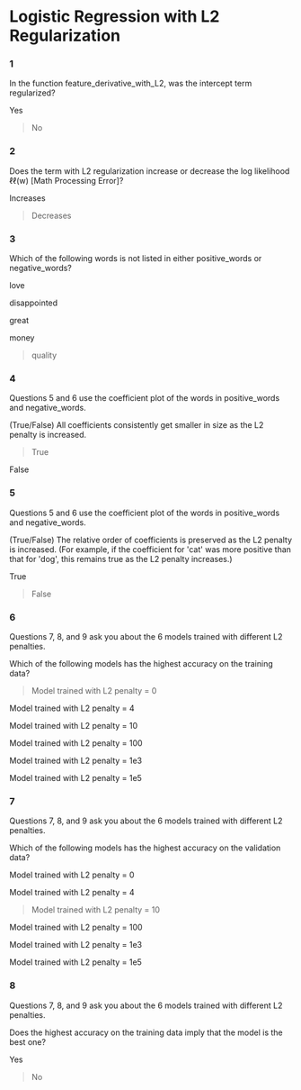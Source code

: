 # Logistic Regression with L2 Regularization

### 1

In the function feature_derivative_with_L2, was the intercept term regularized?


Yes


>No

### 2

Does the term with L2 regularization increase or decrease the log likelihood ℓℓ(w)
[Math Processing Error]?


Increases


>Decreases

### 3

Which of the following words is not listed in either positive_words or negative_words?


love


disappointed


great


money


>quality

### 4

Questions 5 and 6 use the coefficient plot of the words in positive_words and negative_words.

(True/False) All coefficients consistently get smaller in size as the L2 penalty is increased.


>True


False

### 5

Questions 5 and 6 use the coefficient plot of the words in positive_words and negative_words.

(True/False) The relative order of coefficients is preserved as the L2 penalty is increased. (For example, if the coefficient for 'cat' was more positive than that for 'dog', this remains true as the L2 penalty increases.)


True


>False

### 6

Questions 7, 8, and 9 ask you about the 6 models trained with different L2 penalties.

Which of the following models has the highest accuracy on the training data?


>Model trained with L2 penalty = 0


Model trained with L2 penalty = 4


Model trained with L2 penalty = 10


Model trained with L2 penalty = 100


Model trained with L2 penalty = 1e3


Model trained with L2 penalty = 1e5

### 7

Questions 7, 8, and 9 ask you about the 6 models trained with different L2 penalties.

Which of the following models has the highest accuracy on the validation data?


Model trained with L2 penalty = 0


Model trained with L2 penalty = 4


>Model trained with L2 penalty = 10


Model trained with L2 penalty = 100


Model trained with L2 penalty = 1e3


Model trained with L2 penalty = 1e5

### 8

Questions 7, 8, and 9 ask you about the 6 models trained with different L2 penalties.

Does the highest accuracy on the training data imply that the model is the best one?


Yes


>No